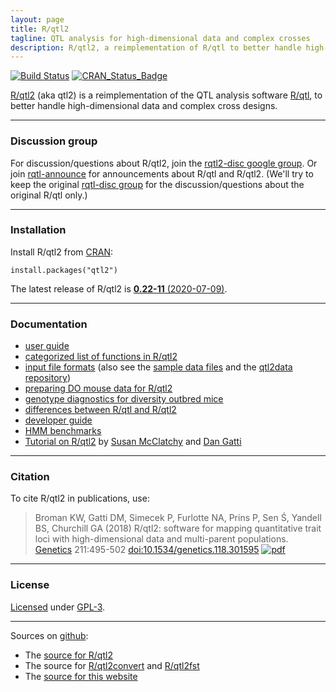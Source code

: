 ```yaml
---
layout: page
title: R/qtl2
tagline: QTL analysis for high-dimensional data and complex crosses
description: R/qtl2, a reimplementation of R/qtl to better handle high-dimensional data and complex cross designs
---
```


[![Build Status](https://travis-ci.org/rqtl/qtl2.svg?branch=master)](https://travis-ci.org/rqtl/qtl2)
[![CRAN_Status_Badge](https://www.r-pkg.org/badges/version/qtl2)](https://cran.r-project.org/package=qtl2)

[R/qtl2](https://kbroman.org/qtl2) (aka qtl2) is a reimplementation of
the QTL analysis software [R/qtl](https://rqtl.org), to better handle
high-dimensional data and complex cross designs.

---

### Discussion group

For discussion/questions about R/qtl2, join the
[rqtl2-disc google group](https://groups.google.com/forum/#!forum/rqtl2-disc).
Or join [rqtl-announce](https://groups.google.com/forum/#!forum/rqtl-announce)
for announcements about R/qtl and R/qtl2.
(We'll try to keep the original
[rqtl-disc group](https://groups.google.com/forum/#!forum/rqtl-disc)
for the discussion/questions about the original R/qtl only.)

---

### Installation

Install R/qtl2 from [CRAN](https://cran.r-project.org):

    install.packages("qtl2")

The latest release of R/qtl2 is [**0.22-11** (2020-07-09)](https://github.com/rqtl/qtl2/releases/tag/0.22-11).

---

### Documentation

- [user guide](assets/vignettes/user_guide.html)
- [categorized list of functions in R/qtl2](pages/rqtl2_functions.html)
- [input file formats](assets/vignettes/input_files.html)
  (also see the [sample data files](pages/sampledata.html) and the
  [qtl2data repository](https://github.com/rqtl/qtl2data))
- [preparing DO mouse data for R/qtl2](pages/prep_do_data.html)
- [genotype diagnostics for diversity outbred mice](assets/vignettes/do_diagnostics.html)
- [differences between R/qtl and R/qtl2](assets/vignettes/rqtl_diff.html)
- [developer guide](assets/vignettes/developer_guide.html)
- [HMM benchmarks](assets/vignettes/hmm_benchmarks.html)
- [Tutorial on R/qtl2](https://smcclatchy.github.io/mapping/) by [Susan McClatchy](https://github.com/smcclatchy) and
  [Dan Gatti](https://github.com/dmgatti)

---

### Citation

To cite R/qtl2 in publications, use:

> Broman KW, Gatti DM, Simecek P, Furlotte NA, Prins P, Sen &#346;,
> Yandell BS, Churchill GA (2018)
> R/qtl2: software for mapping quantitative trait loci with
> high-dimensional data and multi-parent populations.
> [Genetics](http://genetics.org) 211:495-502
> [doi:10.1534/genetics.118.301595](https://doi.org/10.1534/genetics.118.301595)
> [![pdf](https://kbroman.org/pages/icons16/pdf-icon.png)](http://www.genetics.org/content/genetics/211/2/495.full.pdf)

---

### License

[Licensed](LICENSE) under [GPL-3](https://www.r-project.org/Licenses/GPL-3).

---

Sources on [github](https://github.com):

- The [source for R/qtl2](https://github.com/rqtl/qtl2)
- The source for
  [R/qtl2convert](https://github.com/rqtl/qtl2convert) and
  [R/qtl2fst](https://github.com/rqtl/qtl2fst)
- The [source for this website](https://github.com/kbroman/qtl2/tree/gh-pages)
